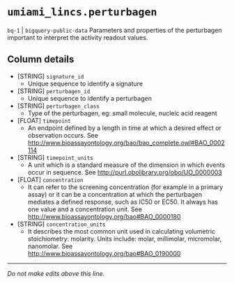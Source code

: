 # `umiami_lincs.perturbagen`
`bq-1` | `bigquery-public-data`
Parameters and properties of the perturbagen important to interpret the activity readout values.

## Column details
* [STRING]    `signature_id`
  - Unique sequence to identify a signature
* [STRING]    `perturbagen_id`
  - Unique sequence to identify a perturbagen
* [STRING]    `perturbagen_class`
  - Type of the perturbagen, eg: small molecule, nucleic acid reagent
* [FLOAT]     `timepoint`
  - An endpoint defined by a length in time at which a desired effect or observation occurs. See http://www.bioassayontology.org/bao/bao_complete.owl#BAO_0002114
* [STRING]    `timepoint_units`
  - A unit which is a standard measure of the dimension in which events occur in sequence. See http://purl.obolibrary.org/obo/UO_0000003
* [FLOAT]     `concentration`
  - It can refer to the screening concentration (for example in a primary assay) or it can be a concentration at which the perturbagen mediates a defined response, such as IC50 or EC50. It always has one value and a concentration unit. See http://www.bioassayontology.org/bao#BAO_0000180
* [STRING]    `concentration_units`
  - It describes the most common unit used in calculating volumetric stoichiometry: molarity. Units include: molar, millimolar, micromolar, nanomolar. See http://www.bioassayontology.org/bao#BAO_0190000

-------------------------------------------------------------------------------
*Do not make edits above this line.*
